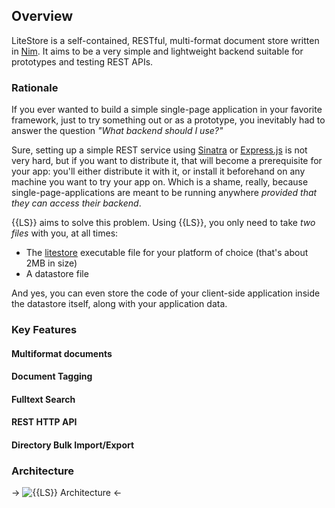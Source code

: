 ## Overview

LiteStore is a self-contained, RESTful, multi-format document store written in [Nim](http://www.nim-lang.org). It aims to be a very simple and lightweight backend suitable for prototypes and testing REST APIs.

### Rationale 

If you ever wanted to build a simple single-page application in your favorite framework, just to try something out or as a prototype, you inevitably had to answer the question _"What backend should I use?"_

Sure, setting up a simple REST service using [Sinatra](http://www.sinatrarb.com) or [Express.js](http://expressjs.com) is not very hard, but if you want to distribute it, that will become a prerequisite for your app: you'll either distribute it with it, or install it beforehand on any machine you want to try your app on. Which is a shame, really, because single-page-applications are meant to be running anywhere _provided that they can access their backend_.

{{LS}} aims to solve this problem. Using {{LS}}, you only need to take _two files_ with you, at all times:

* The [litestore](class:cmd) executable file for your platform of choice (that's about 2MB in size)
* A datastore file

And yes, you can even store the code of your client-side application inside the datastore itself, along with your application data.

### Key Features

#### Multiformat documents

#### Document Tagging

#### Fulltext Search

#### REST HTTP API

#### Directory Bulk Import/Export

### Architecture

-> ![{{LS}} Architecture](assets/litestore_arch.png) <-

